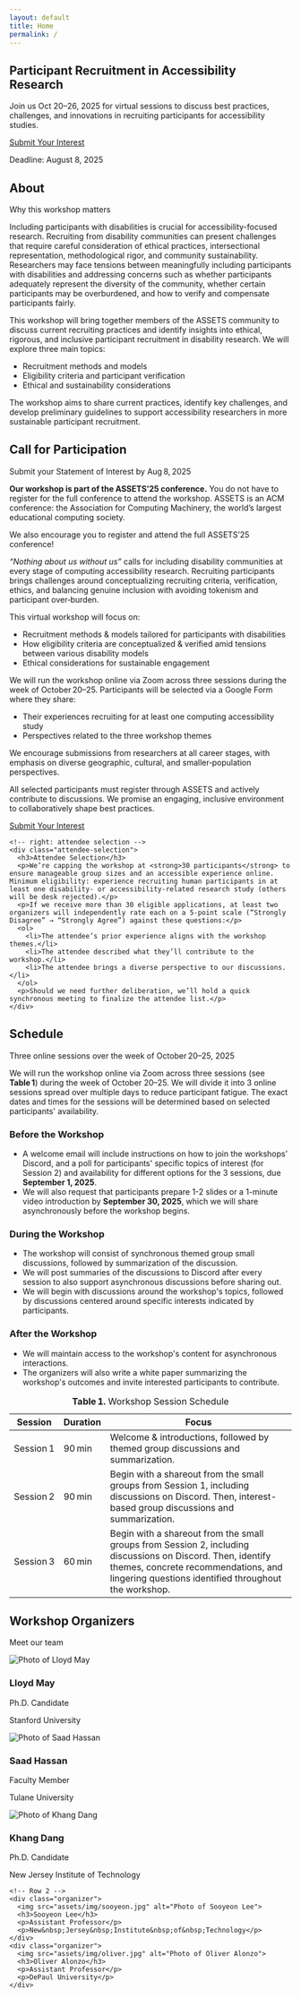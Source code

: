 ```yaml
---
layout: default
title: Home
permalink: /
---
```


<!-- 1) HERO -->
<section id="hero" class="hero" aria-labelledby="hero-heading">
  <h1 id="hero-heading">Participant Recruitment in Accessibility Research</h1>
  <p>
    Join us <time datetime="2025-10-20">Oct 20–26, 2025</time> for virtual sessions to discuss best practices, challenges, and innovations in recruiting participants for accessibility studies.
  </p>
  <div class="hero-cta">
    <a class="btn btn-primary" href="#participate">Submit Your Interest</a>
    <p class="deadline">
      Deadline: <time datetime="2025-08-08">August 8, 2025</time>
    </p>
  </div>
</section>

<!-- 2) WRAP ALL OTHER SECTIONS TO BE CENTERED -->
<div class="content-wrapper">

 <!-- ABOUT -->
<section id="about" class="section section-light" aria-labelledby="about-heading">
<h2 id="about-heading" class="section-heading">About</h2>
<p class="section-subheading">Why this workshop matters</p>
<p>
    Including participants with disabilities is crucial for accessibility-focused research. Recruiting from disability communities can present challenges that require careful consideration of ethical practices, intersectional representation, methodological rigor, and community sustainability. Researchers may face tensions between meaningfully including participants with disabilities and addressing concerns such as whether participants adequately represent the diversity of the community, whether certain participants may be overburdened, and how to verify and compensate participants fairly.
</p>
<p>
    This workshop will bring together members of the ASSETS community to discuss current recruiting practices and identify insights into ethical, rigorous, and inclusive participant recruitment in disability research. We will explore three main topics:
</p>
<ul class="section-list">
  <li>Recruitment methods and models</li>
  <li>Eligibility criteria and participant verification</li>
  <li>Ethical and sustainability considerations</li>
</ul>
<p>
    The workshop aims to share current practices, identify key challenges, and develop preliminary guidelines to support accessibility researchers in more sustainable participant recruitment.
</p>
</section>

<!-- CALL FOR PARTICIPATION -->
<section
  id="participate"
  class="section section-light"
  aria-labelledby="participate-heading"
>
  <h2 id="participate-heading" class="section-heading">
    Call for Participation
  </h2>
  <p class="section-subheading">
    Submit your Statement of Interest by <time datetime="2025-08-08">Aug 8, 2025</time>
  </p>

  <!-- workshop-at-conference intro -->
  <div class="call-intro">
    <p>
      <strong>Our workshop is part of the ASSETS’25 conference.</strong>
      You do not have to register for the full conference to attend the workshop.
      ASSETS is an ACM conference: the Association for Computing Machinery, the
      world’s largest educational computing society.
    </p>
    <p>
      We also encourage you to register and attend the full ASSETS’25
      conference!
    </p>
  </div>

  <!-- main call content & attendee selection side by side -->
  <div class="call-grid">
    <!-- left: call details -->
    <div class="call-details">
      <p><em>“Nothing about us without us”</em> calls for including disability communities at every stage of computing accessibility research. Recruiting participants brings challenges around conceptualizing recruiting criteria, verification, ethics, and balancing genuine inclusion with avoiding tokenism and participant over‑burden.</p>
      <p>This virtual workshop will focus on:</p>
      <ul>
        <li>Recruitment methods & models tailored for participants with disabilities</li>
        <li>How eligibility criteria are conceptualized & verified amid tensions between various disability models</li>
        <li>Ethical considerations for sustainable engagement</li>
      </ul>
      <p>We will run the workshop online via Zoom across three sessions during the week of October 20–25. Participants will be selected via a Google Form where they share:</p>
      <ul>
        <li>Their experiences recruiting for at least one computing accessibility study</li>
        <li>Perspectives related to the three workshop themes</li>
      </ul>
      <p>We encourage submissions from researchers at all career stages, with emphasis on diverse geographic, cultural, and smaller‑population perspectives.</p>
      <p>All selected participants must register through ASSETS and actively contribute to discussions. We promise an engaging, inclusive environment to collaboratively shape best practices.</p>
      <a class="btn btn-secondary" href="{{ '/participate/' | relative_url }}">
        Submit Your Interest
      </a>
    </div>

    <!-- right: attendee selection -->
    <div class="attendee-selection">
      <h3>Attendee Selection</h3>
      <p>We’re capping the workshop at <strong>30 participants</strong> to ensure manageable group sizes and an accessible experience online. Minimum eligibility: experience recruiting human participants in at least one disability‑ or accessibility‑related research study (others will be desk rejected).</p>
      <p>If we receive more than 30 eligible applications, at least two organizers will independently rate each on a 5‑point scale (“Strongly Disagree” → “Strongly Agree”) against these questions:</p>
      <ol>
        <li>The attendee’s prior experience aligns with the workshop themes.</li>
        <li>The attendee described what they’ll contribute to the workshop.</li>
        <li>The attendee brings a diverse perspective to our discussions.</li>
      </ol>
      <p>Should we need further deliberation, we’ll hold a quick synchronous meeting to finalize the attendee list.</p>
    </div>
  </div>
</section>

<!-- SCHEDULE -->
<section
  id="schedule"
  class="section section-dark"
  aria-labelledby="schedule-heading"
>
  <h2 id="schedule-heading" class="section-heading">Schedule</h2>
  <p class="section-subheading">
    Three online sessions over the week of October 20–25, 2025
  </p>

<!-- 1) Intro paragraph -->
<p>
We will run the workshop online via Zoom across three sessions (see <strong>Table 1</strong>) during the week of October 20–25. We will divide it into 3 online sessions spread over multiple days to reduce participant fatigue. The exact dates and times for the sessions will be determined based on selected participants' availability.
</p>

  <!-- 2) Phases grid -->
  <div class="schedule-phases">
    <div class="phase">
      <h3>Before the Workshop</h3>
      <ul>
        <li>
          A welcome email will include instructions on how to join the workshops’ Discord, and a poll for participants' specific topics of interest (for Session 2) and availability for different options for the 3 sessions, due <strong>September 1, 2025</strong>.
        </li>
        <li>
          We will also request that participants prepare 1-2 slides or a 1-minute video introduction by <strong>September 30, 2025</strong>, which we will share asynchronously before the workshop begins.
        </li>
      </ul>
    </div>
    <div class="phase">
      <h3>During the Workshop</h3>
      <ul>
        <li>
          The workshop will consist of synchronous themed group small discussions, followed by summarization of the discussion.
        </li>
        <li>
          We will post summaries of the discussions to Discord after every session to also support asynchronous discussions before sharing out.
        </li>
        <li>
          We will begin with discussions around the workshop's topics, followed by discussions centered around specific interests indicated by participants.
        </li>
      </ul>
    </div>
    <div class="phase">
      <h3>After the Workshop</h3>
      <ul>
        <li>
          We will maintain access to the workshop's content for asynchronous interactions.
        </li>
        <li>
          The organizers will also write a white paper summarizing the workshop's outcomes and invite interested participants to contribute.
        </li>
      </ul>
    </div>
  </div>

  <!-- 3) Sessions table -->
  <table class="schedule-table" aria-label="Session schedule">
    <caption> <strong>Table 1.</strong> Workshop Session Schedule</caption>
    <thead>
      <tr>
        <th>Session</th>
        <th>Duration</th>
        <th>Focus</th>
      </tr>
    </thead>
    <tbody>
      <tr>
        <td>Session 1</td>
        <td>90 min</td>
        <td>
          Welcome & introductions, followed by themed group discussions and summarization.
        </td>
      </tr>
      <tr>
        <td>Session 2</td>
        <td>90 min</td>
        <td>
          Begin with a shareout from the small groups from Session 1, including discussions on Discord. Then, interest-based group discussions and summarization.
        </td>
      </tr>
      <tr>
        <td>Session 3</td>
        <td>60 min</td>
        <td>
          Begin with a shareout from the small groups from Session 2, including discussions on Discord. Then, identify themes, concrete recommendations, and lingering questions identified throughout the workshop.
        </td>
      </tr>
    </tbody>
  </table>
</section>

<!-- ORGANIZERS -->
<section id="organizers" class="section section–light" aria-labelledby="organizers-heading">
  <h2 id="organizers-heading" class="section-heading">Workshop Organizers</h2>
  <p class="section-subheading">Meet our team</p>

  <div class="organizers-grid">
    <!-- Row 1 -->
    <div class="organizer">
      <img src="assets/img/lloyd.jpg" alt="Photo of Lloyd May">
      <h3>Lloyd May</h3>
      <p>Ph.D. Candidate</p>
      <p>Stanford University</p>
    </div>
        <div class="organizer">
      <img src="assets/img/saad.jpeg" alt="Photo of Saad Hassan">
      <h3>Saad Hassan</h3>
      <p>Faculty Member</p>
      <p>Tulane University</p>
    </div>
        <div class="organizer">
      <img src="assets/img/khang.jpg" alt="Photo of Khang Dang">
      <h3>Khang Dang</h3>
      <p>Ph.D. Candidate</p>
      <p>New&nbsp;Jersey&nbsp;Institute&nbsp;of&nbsp;Technology</p>
    </div>

    <!-- Row 2 -->
    <div class="organizer">
      <img src="assets/img/sooyeon.jpg" alt="Photo of Sooyeon Lee">
      <h3>Sooyeon Lee</h3>
      <p>Assistant Professor</p>
      <p>New&nbsp;Jersey&nbsp;Institute&nbsp;of&nbsp;Technology</p>
    </div>
    <div class="organizer">
      <img src="assets/img/oliver.jpg" alt="Photo of Oliver Alonzo">
      <h3>Oliver Alonzo</h3>
      <p>Assistant Professor</p>
      <p>DePaul University</p>
    </div>
  </div>
</section>